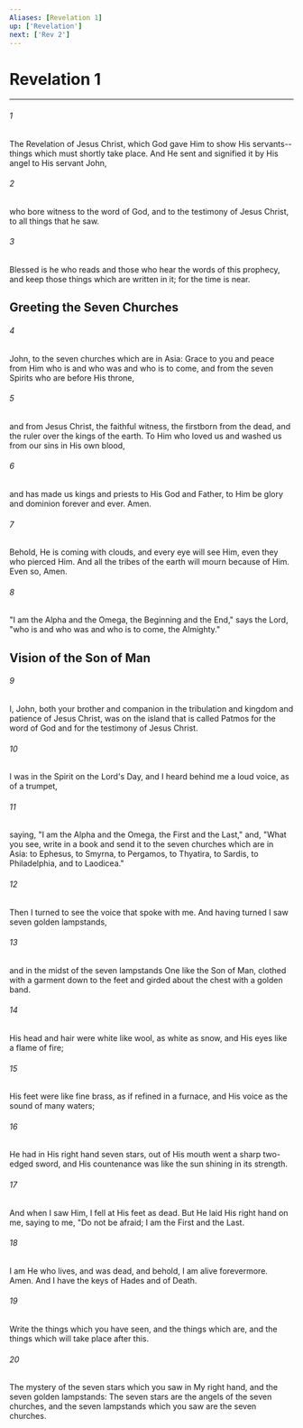 ```yaml
---
Aliases: [Revelation 1]
up: ['Revelation']
next: ['Rev 2']
---
```

# Revelation 1

***


###### 1 
The Revelation of Jesus Christ, which God gave Him to show His servants--things which must shortly take place. And He sent and signified it by His angel to His servant John, 

###### 2 
who bore witness to the word of God, and to the testimony of Jesus Christ, to all things that he saw. 

###### 3 
Blessed is he who reads and those who hear the words of this prophecy, and keep those things which are written in it; for the time is near.

## Greeting the Seven Churches 

###### 4 
John, to the seven churches which are in Asia: Grace to you and peace from Him who is and who was and who is to come, and from the seven Spirits who are before His throne, 

###### 5 
and from Jesus Christ, the faithful witness, the firstborn from the dead, and the ruler over the kings of the earth. To Him who loved us and washed us from our sins in His own blood, 

###### 6 
and has made us kings and priests to His God and Father, to Him be glory and dominion forever and ever. Amen. 

###### 7 
Behold, He is coming with clouds, and every eye will see Him, even they who pierced Him. And all the tribes of the earth will mourn because of Him. Even so, Amen. 

###### 8 
"I am the Alpha and the Omega, the Beginning and the End," says the Lord, "who is and who was and who is to come, the Almighty." 

## Vision of the Son of Man 

###### 9 
I, John, both your brother and companion in the tribulation and kingdom and patience of Jesus Christ, was on the island that is called Patmos for the word of God and for the testimony of Jesus Christ. 

###### 10 
I was in the Spirit on the Lord's Day, and I heard behind me a loud voice, as of a trumpet, 

###### 11 
saying, "I am the Alpha and the Omega, the First and the Last," and, "What you see, write in a book and send it to the seven churches which are in Asia: to Ephesus, to Smyrna, to Pergamos, to Thyatira, to Sardis, to Philadelphia, and to Laodicea." 

###### 12 
Then I turned to see the voice that spoke with me. And having turned I saw seven golden lampstands, 

###### 13 
and in the midst of the seven lampstands One like the Son of Man, clothed with a garment down to the feet and girded about the chest with a golden band. 

###### 14 
His head and hair were white like wool, as white as snow, and His eyes like a flame of fire; 

###### 15 
His feet were like fine brass, as if refined in a furnace, and His voice as the sound of many waters; 

###### 16 
He had in His right hand seven stars, out of His mouth went a sharp two-edged sword, and His countenance was like the sun shining in its strength. 

###### 17 
And when I saw Him, I fell at His feet as dead. But He laid His right hand on me, saying to me, "Do not be afraid; I am the First and the Last. 

###### 18 
I am He who lives, and was dead, and behold, I am alive forevermore. Amen. And I have the keys of Hades and of Death. 

###### 19 
Write the things which you have seen, and the things which are, and the things which will take place after this. 

###### 20 
The mystery of the seven stars which you saw in My right hand, and the seven golden lampstands: The seven stars are the angels of the seven churches, and the seven lampstands which you saw are the seven churches.
